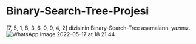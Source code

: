 # Binary-Search-Tree-Projesi
[7, 5, 1, 8, 3, 6, 0, 9, 4, 2] dizisinin Binary-Search-Tree aşamalarını yazınız.
![WhatsApp Image 2022-05-17 at 18 21 44](https://user-images.githubusercontent.com/103466390/168848063-98793dbf-082c-48de-9690-1bec8ddb6f24.jpeg)
